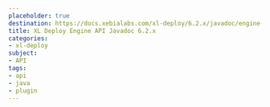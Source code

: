 ```yaml
---
placeholder: true
destination: https://docs.xebialabs.com/xl-deploy/6.2.x/javadoc/engine-api/index.html
title: XL Deploy Engine API Javadoc 6.2.x
categories:
- xl-deploy
subject:
- API
tags:
- api
- java
- plugin
---
```

